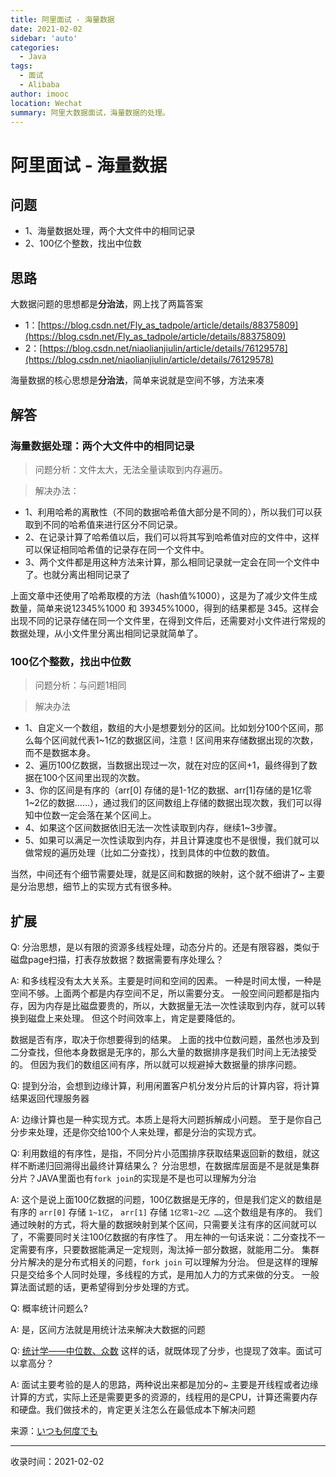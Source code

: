 ```yaml
---
title: 阿里面试 - 海量数据
date: 2021-02-02
sidebar: 'auto'
categories:
  - Java
tags:
  - 面试
  - Alibaba
author: imooc
location: Wechat
summary: 阿里大数据面试，海量数据的处理。
---
```

# 阿里面试 - 海量数据

## 问题
- 1、海量数据处理，两个大文件中的相同记录
- 2、100亿个整数，找出中位数

## 思路
大数据问题的思想都是**分治法**，网上找了两篇答案
- 1：[https://blog.csdn.net/Fly_as_tadpole/article/details/88375809](https://blog.csdn.net/Fly_as_tadpole/article/details/88375809)
- 2：[https://blog.csdn.net/niaolianjiulin/article/details/76129578](https://blog.csdn.net/niaolianjiulin/article/details/76129578)

海量数据的核心思想是**分治法**，简单来说就是空间不够，方法来凑

## 解答

### 海量数据处理：两个大文件中的相同记录

> 问题分析：文件太大，无法全量读取到内存遍历。

> 解决办法：

- 1、利用哈希的离散性（不同的数据哈希值大部分是不同的），所以我们可以获取到不同的哈希值来进行区分不同记录。
- 2、在记录计算了哈希值以后，我们可以将其写到哈希值对应的文件中，这样可以保证相同哈希值的记录存在同一个文件中。
- 3、两个文件都是用这种方法来计算，那么相同记录就一定会在同一个文件中了。也就分离出相同记录了

上面文章中还使用了哈希取模的方法（hash值%1000），这是为了减少文件生成数量，简单来说12345%1000 和 39345%1000，得到的结果都是 345。这样会出现不同的记录存储在同一个文件里，在得到文件后，还需要对小文件进行常规的数据处理，从小文件里分离出相同记录就简单了。



### 100亿个整数，找出中位数
> 问题分析：与问题1相同

> 解决办法

- 1、自定义一个数组，数组的大小是想要划分的区间。比如划分100个区间，那么每个区间就代表1~1亿的数据区间，注意！区间用来存储数据出现的次数，而不是数据本身。
- 2、遍历100亿数据，当数据出现过一次，就在对应的区间+1，最终得到了数据在100个区间里出现的次数。
- 3、你的区间是有序的（arr[0] 存储的是1-1亿的数据、arr[1]存储的是1亿零1~2亿的数据……），通过我们的区间数组上存储的数据出现次数，我们可以得知中位数一定会落在某个区间上。
- 4、如果这个区间数据依旧无法一次性读取到内存，继续1~3步骤。
- 5、如果可以满足一次性读取到内存，并且计算速度也不是很慢，我们就可以做常规的遍历处理（比如二分查找），找到具体的中位数的数值。

当然，中间还有个细节需要处理，就是区间和数据的映射，这个就不细讲了~ 主要是分治思想，细节上的实现方式有很多种。

## 扩展

Q: 分治思想，是以有限的资源多线程处理，动态分片的。还是有限容器，类似于磁盘page扫描，打表存放数据？数据需要有序处理么？

A: 和多线程没有太大关系。主要是时间和空间的因素。
一种是时间太慢，一种是空间不够。上面两个都是内存空间不足，所以需要分支。
一般空间问题都是指内存，因为内存是比磁盘要贵的，所以，大数据量无法一次性读取到内存，就可以转换到磁盘上来处理。
但这个时间效率上，肯定是要降低的。

数据是否有序，取决于你想要得到的结果。
上面的找中位数问题，虽然也涉及到二分查找，但他本身数据是无序的，那么大量的数据排序是我们时间上无法接受的。
但因为我们的数组区间有序，所以就可以规避掉大数据量的排序问题。

Q: 提到分治，会想到边缘计算，利用闲置客户机分发分片后的计算内容，将计算结果返回代理服务器

A: 边缘计算也是一种实现方式。本质上是将大问题拆解成小问题。
至于是你自己分步来处理，还是你交给100个人来处理，都是分治的实现方式。

Q: 利用数组的有序性，是指，不同分片小范围排序获取结果返回新的数组，就这样不断递归回溯得出最终计算结果么？
分治思想，在数据库层面是不是就是集群分片？JAVA里面也有`fork join`的实现是不是也可以理解为分治

A: 这个是说上面100亿数据的问题，100亿数据是无序的，但是我们定义的数组是有序的 `arr[0]` 存储 `1~1亿`， `arr[1]` 存储 `1亿零1~2亿 ……`这个数组是有序的。
我们通过映射的方式，将大量的数据映射到某个区间，只需要关注有序的区间就可以了，不需要同时关注100亿数据的有序性了。
用左神的一句话来说：二分查找不一定需要有序，只要数据能满足一定规则，淘汰掉一部分数据，就能用二分。
集群分片解决的是分布式相关的问题，`fork join` 可以理解为分治。
但是这样的理解只是交给多个人同时处理，多线程的方式，是用加人力的方式来做的分支。
一般算法面试题的话，更希望得到分步处理的方式。

Q: 概率统计问题么?

A: 是，区间方法就是用统计法来解决大数据的问题

Q: [统计学——中位数、众数](https://www.cnblogs.com/swxj/p/6624433.html) 这样的话，就既体现了分步，也提现了效率。面试可以拿高分？

A: 面试主要考验的是人的思路，两种说出来都是加分的~ 主要是开线程或者边缘计算的方式，实际上还是需要更多的资源的，线程用的是CPU，计算还需要内存和硬盘。我们做技术的，肯定更关注怎么在最低成本下解决问题

来源：[いつも何度でも]()

---
收录时间：2021-02-02

<Vssue :title="$title" />
